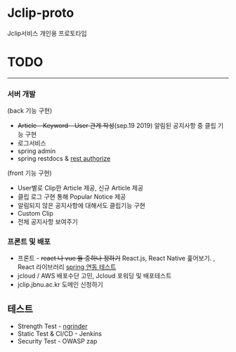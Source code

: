 # Jclip-proto
Jclip서비스 개인용 프로토타입

# TODO
---

### 서버 개발

(back 기능 구현)
* ~~Article - Keyword - User 관계 작성~~(sep.19 2019)  알림된 공지사항 중 클립 기능 구현
* 로그서비스 
* spring admin
* spring restdocs & [rest authorize](https://supawer0728.github.io/2018/03/20/spring-data-rest/)

(front 기능 구현)
* User별로 Clip한 Article 제공, 신규 Article 제공
* 클립 로그 구현 통해 Popular Notice 제공
* 알림되지 않은 공지사항에 대해서도 클립기능 구현
* Custom Clip
* 전체 공지사항 보여주기


### 프론트 및 배포

* 프론트 - ~~react 나 vue 둘 중하나 정하기~~ React.js, React Native 훑어보기. , React 라이브러리 [spring 연동 테스트](https://spring.io/guides/tutorials/react-and-spring-data-rest/)
* jcloud / AWS 배포수단 고민, Jcloud 포워딩 및 배포테스트
* jclip.jbnu.ac.kr 도메인 신청하기


## 테스트

* Strength Test - [ngrinder](https://github.com/naver/ngrinder)
* Static Test & CI/CD - Jenkins
* Security Test - OWASP zap
